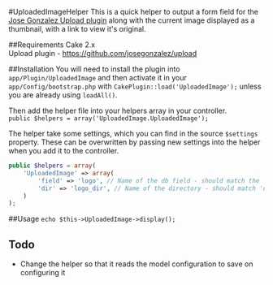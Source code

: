 #UploadedImageHelper
This is a quick helper to output a form field for the [Jose Gonzalez Upload plugin](https://github.com/josegonzalez/upload) along with the current image displayed as a thumbnail, with a link to view it's original.

##Requirements
Cake 2.x  
Upload plugin - https://github.com/josegonzalez/upload  

##Installation
You will need to install the plugin into `app/Plugin/UploadedImage` and then activate it in your `app/Config/bootstrap.php` with `CakePlugin::load('UploadedImage');` unless you are already using `loadAll()`.  

Then add the helper file into your helpers array in your controller.  
`public $helpers = array('UploadedImage.UploadedImage');`

The helper take some settings, which you can find in the source `$settings` property. These can be overwritten by passing new settings into the helper when you add it to the controller.  
```php
public $helpers = array(
    'UploadedImage' => array(
        'field' => 'logo', // Name of the db field - should match the 'field' in your Model's Upload settings
        'dir' => 'logo_dir', // Name of the directory - should match 'dir' in your Model's Upload settings
    )
);
```

##Usage
`echo $this->UploadedImage->display();`

## Todo
* Change the helper so that it reads the model configuration to save on configuring it
